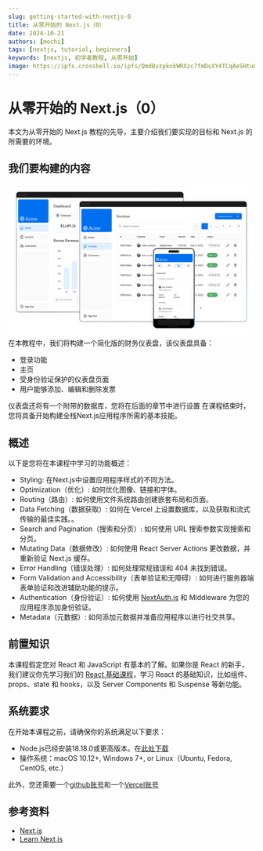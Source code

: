 ```yaml
---
slug: getting-started-with-nextjs-0
title: 从零开始的 Next.js（0）
date: 2024-10-21
authors: [mochi]
tags: [nextjs, tutorial, beginners]
keywords: [nextjs, 初学者教程, 从零开始]
image: https://ipfs.crossbell.io/ipfs/QmdBvzpknkWRXzc7fmDsXY4TCqAeSHtuG7yV4fVJR9hoxt?img-quality=75&img-format=auto&img-onerror=redirect&img-width=1920
---
```

# 从零开始的 Next.js（0）

本文为从零开始的 Next.js 教程的先导，主要介绍我们要实现的目标和 Next.js 的所需要的环境。

<!-- truncate -->

## 我们要构建的内容

![构建内容](./images/nextjs-0-1.png)
    在本教程中，我们将构建一个简化版的财务仪表盘，该仪表盘具备：

- 登录功能
- 主页
- 受身份验证保护的仪表盘页面
- 用户能够添加、编辑和删除发票

仪表盘还将有一个附带的数据库，您将在后面的章节中进行设置
在课程结束时，您将具备开始构建全栈Next.js应用程序所需的基本技能。

## 概述

 以下是您将在本课程中学习的功能概述：

- Styling: 在Next.js中设置应用程序样式的不同方法。
- Optimization（优化）: 如何优化图像、链接和字体。
- Routing（路由）: 如何使用文件系统路由创建嵌套布局和页面。
- Data Fetching（数据获取）: 如何在 Vercel 上设置数据库，以及获取和流式传输的最佳实践。。
- Search and Pagination（搜索和分页）: 如何使用 URL 搜索参数实现搜索和分页。
- Mutating Data（数据修改）: 如何使用 React Server Actions 更改数据，并重新验证 Next.js 缓存。
- Error Handling（错误处理）: 如何处理常规错误和 404 未找到错误。
- Form Validation and Accessibility（表单验证和无障碍）: 如何进行服务器端表单验证和改进辅助功能的提示。
- Authentication（身份验证）: 如何使用 [NextAuth.js](https://next-auth.js.org/) 和 Middleware 为您的应用程序添加身份验证。
- Metadata（元数据）: 如何添加元数据并准备应用程序以进行社交共享。

## 前置知识

本课程假定您对 React 和 JavaScript 有基本的了解。如果你是 React 的新手，我们建议你先学习我们的 [React 基础课程](https://nextjs.org/learn/react-foundations)，学习 React 的基础知识，比如组件、props、state 和 hooks，以及 Server Components 和 Suspense 等新功能。

## 系统要求

在开始本课程之前，请确保你的系统满足以下要求：

- Node.js已经安装18.18.0或更高版本。在[此处下载](https://nodejs.org/zh-cn)
- 操作系统：macOS 10.12+, Windows 7+, or Linux（Ubuntu, Fedora, CentOS, etc.）

此外，您还需要一个[github账号](https://github.com/)和一个[Vercel账号](https://vercel.com/)

## 参考资料

- [Next.js](https://nextjs.org/)
- [Learn Next.js](https://nextjs.org/learn/dashboard-app)
